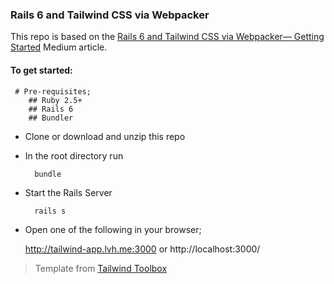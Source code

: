 ### Rails 6 and Tailwind CSS via Webpacker

This repo is based on the [Rails 6 and Tailwind CSS via Webpacker— Getting Started](https://medium.com/@davidteren/rails-6-and-tailwindcss-getting-started-42ba59e45393) Medium article.

#### To get started: 

	 # Pre-requisites;
		## Ruby 2.5+
		## Rails 6
		## Bundler

- Clone or download and unzip this repo
- In the root directory run
					
		bundle
- Start the Rails Server
	
		rails s
				
 - Open  one of the following in your browser;
 
	 http://tailwind-app.lvh.me:3000
	 or 
	 http://localhost:3000/

> Template from [Tailwind Toolbox](https://www.tailwindtoolbox.com/)


